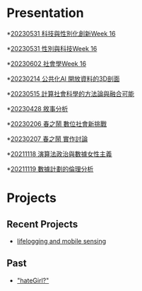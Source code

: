 # Presentation
*[20230531 科技與性別化創新Week 16]()

*[20230531 性別與科技Week 16]()

*[20230602 社會學Week 16](https://docs.google.com/presentation/d/e/2PACX-1vTegm3Q2ActvuRRNnuMHL9UN_zoA3V6CcYKr2YJ4x6MUg4zp2BrjzrOg4hDHw1YPeccrXSKdzcdPY8w/pub?start=false&loop=false&delayms=3000)

*[20230214 公共化AI 開放資料的3D剖面]()

*[20230515 計算社會科學的方法論與融合可能]()

*[20230428 敘事分析]()

*[20230206 春之鬧 數位社會新挑戰]()

*[20230207 春之鬧 實作討論]()


*[20211118 演算法政治與數據女性主義]()

*[20211119 數據計劃的倫理分析]()


# Projects

## Recent Projects
* [lifelogging and mobile sensing]()

## Past
* ["hateGirl?"]()

